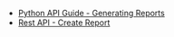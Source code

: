 - [Python API Guide - Generating Reports](https://developers.arcgis.com/python/guide/part5-generate-reports/)
- [Rest API - Create Report](https://developers.arcgis.com/rest/geoenrichment/api-reference/create-report.htm)